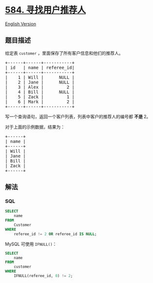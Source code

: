 # [584. 寻找用户推荐人](https://leetcode.cn/problems/find-customer-referee)

[English Version](/solution/0500-0599/0584.Find%20Customer%20Referee/README_EN.md)

## 题目描述

<p>给定表 <code>customer</code> ，里面保存了所有客户信息和他们的推荐人。</p>

<pre>
+------+------+-----------+
| id   | name | referee_id|
+------+------+-----------+
|    1 | Will |      NULL |
|    2 | Jane |      NULL |
|    3 | Alex |         2 |
|    4 | Bill |      NULL |
|    5 | Zack |         1 |
|    6 | Mark |         2 |
+------+------+-----------+
</pre>

<p>写一个查询语句，返回一个客户列表，列表中客户的推荐人的编号都 <strong>不是 </strong>2。</p>

<p>对于上面的示例数据，结果为：</p>

<pre>
+------+
| name |
+------+
| Will |
| Jane |
| Bill |
| Zack |
+------+
</pre>

## 解法

### **SQL**

```sql
SELECT
    name
FROM
    Customer
WHERE
    referee_id != 2 OR referee_id IS NULL;
```

MySQL 可使用 `IFNULL()`：

```sql
SELECT
    name
FROM
    customer
WHERE
    IFNULL(referee_id, 0) != 2;
```
